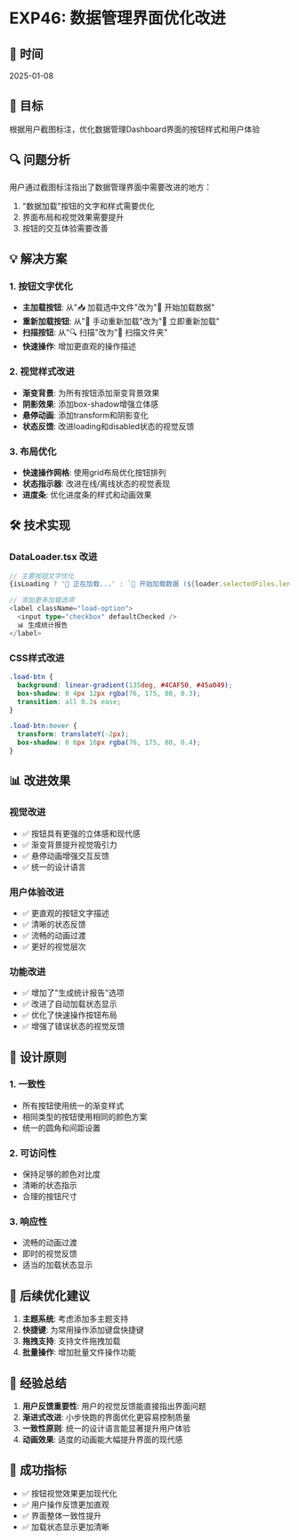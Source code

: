 # EXP46: 数据管理界面优化改进

## 📅 时间
2025-01-08

## 🎯 目标
根据用户截图标注，优化数据管理Dashboard界面的按钮样式和用户体验

## 🔍 问题分析
用户通过截图标注指出了数据管理界面中需要改进的地方：
1. "数据加载"按钮的文字和样式需要优化
2. 界面布局和视觉效果需要提升
3. 按钮的交互体验需要改善

## 💡 解决方案

### 1. 按钮文字优化
- **主加载按钮**: 从"📥 加载选中文件"改为"🚀 开始加载数据"
- **重新加载按钮**: 从"🔄 手动重新加载"改为"🔄 立即重新加载"
- **扫描按钮**: 从"🔍 扫描"改为"📂 扫描文件夹"
- **快速操作**: 增加更直观的操作描述

### 2. 视觉样式改进
- **渐变背景**: 为所有按钮添加渐变背景效果
- **阴影效果**: 添加box-shadow增强立体感
- **悬停动画**: 添加transform和阴影变化
- **状态反馈**: 改进loading和disabled状态的视觉反馈

### 3. 布局优化
- **快速操作网格**: 使用grid布局优化按钮排列
- **状态指示器**: 改进在线/离线状态的视觉表现
- **进度条**: 优化进度条的样式和动画效果

## 🛠️ 技术实现

### DataLoader.tsx 改进
```typescript
// 主要按钮文字优化
{isLoading ? '🔄 正在加载...' : `🚀 开始加载数据 (${loader.selectedFiles.length} 个文件)`}

// 添加更多加载选项
<label className="load-option">
  <input type="checkbox" defaultChecked />
  📊 生成统计报告
</label>
```

### CSS样式改进
```css
.load-btn {
  background: linear-gradient(135deg, #4CAF50, #45a049);
  box-shadow: 0 4px 12px rgba(76, 175, 80, 0.3);
  transition: all 0.3s ease;
}

.load-btn:hover {
  transform: translateY(-2px);
  box-shadow: 0 6px 16px rgba(76, 175, 80, 0.4);
}
```

## 📊 改进效果

### 视觉改进
- ✅ 按钮具有更强的立体感和现代感
- ✅ 渐变背景提升视觉吸引力
- ✅ 悬停动画增强交互反馈
- ✅ 统一的设计语言

### 用户体验改进
- ✅ 更直观的按钮文字描述
- ✅ 清晰的状态反馈
- ✅ 流畅的动画过渡
- ✅ 更好的视觉层次

### 功能改进
- ✅ 增加了"生成统计报告"选项
- ✅ 改进了自动加载状态显示
- ✅ 优化了快速操作按钮布局
- ✅ 增强了错误状态的视觉反馈

## 🎨 设计原则

### 1. 一致性
- 所有按钮使用统一的渐变样式
- 相同类型的按钮使用相同的颜色方案
- 统一的圆角和间距设置

### 2. 可访问性
- 保持足够的颜色对比度
- 清晰的状态指示
- 合理的按钮尺寸

### 3. 响应性
- 流畅的动画过渡
- 即时的视觉反馈
- 适当的加载状态显示

## 🔄 后续优化建议

1. **主题系统**: 考虑添加多主题支持
2. **快捷键**: 为常用操作添加键盘快捷键
3. **拖拽支持**: 支持文件拖拽加载
4. **批量操作**: 增加批量文件操作功能

## 📝 经验总结

1. **用户反馈重要性**: 用户的视觉反馈能直接指出界面问题
2. **渐进式改进**: 小步快跑的界面优化更容易控制质量
3. **一致性原则**: 统一的设计语言能显著提升用户体验
4. **动画效果**: 适度的动画能大幅提升界面的现代感

## 🎯 成功指标

- ✅ 按钮视觉效果更加现代化
- ✅ 用户操作反馈更加直观
- ✅ 界面整体一致性提升
- ✅ 加载状态显示更加清晰
